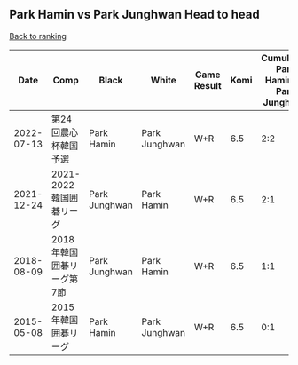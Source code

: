 ## Park Hamin vs Park Junghwan Head to head

[Back to ranking](../../index.md)




| **Date** | **Comp** | **Black** | **White** | **Game Result** | **Komi** | **Cumulative Park Hamin Vs Park Junghwan** | **Park Hamin Streak** | **Park Junghwan Streak** | 
| --- | --- | --- | --- | --- | --- | --- | --- | --- |
| 2022-07-13 | 第24回農心杯韓国予選 | Park Hamin | Park Junghwan | W+R | 6.5 | 2:2 | 0 | 1 | 
| 2021-12-24 | 2021-2022韓国囲碁リーグ | Park Junghwan | Park Hamin | W+R | 6.5 | 2:1 | 2 | 0 | 
| 2018-08-09 | 2018年韓国囲碁リーグ第7節 | Park Junghwan | Park Hamin | W+R | 6.5 | 1:1 | 1 | 0 | 
| 2015-05-08 | 2015年韓国囲碁リーグ | Park Hamin | Park Junghwan | W+R | 6.5 | 0:1 | 0 | 1 |




